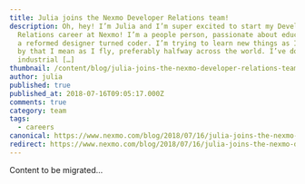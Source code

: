 ```yaml
---
title: Julia joins the Nexmo Developer Relations team!
description: Oh, hey! I’m Julia and I’m super excited to start my Developer
  Relations career at Nexmo! I’m a people person, passionate about education and
  a reformed designer turned coder. I’m trying to learn new things as I go – and
  by that I mean as I fly, preferably halfway across the world. I’ve done
  industrial […]
thumbnail: /content/blog/julia-joins-the-nexmo-developer-relations-team-dr/airport-1.jpg
author: julia
published: true
published_at: 2018-07-16T09:05:17.000Z
comments: true
category: team
tags:
  - careers
canonical: https://www.nexmo.com/blog/2018/07/16/julia-joins-the-nexmo-developer-relations-team-dr
redirect: https://www.nexmo.com/blog/2018/07/16/julia-joins-the-nexmo-developer-relations-team-dr
---
```


Content to be migrated...
